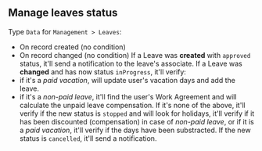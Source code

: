 ## Manage leaves status

Type `Data` for `Management > Leaves`:
* On record created (no condition)
* On record changed (no condition)
If a Leave was **created** with `approved` status, it'll send a
notification to the leave's associate.
If a Leave was **changed** and has now status `inProgress`, it'll
verify:
* if it's a *paid vacation*, will update user's vacation days and add
the leave.
* if it's a *non-paid leave*, it'll find the user's Work
Agreement and will calculate the unpaid leave compensation.
If it's none of the above, it'll verify if the new status is `stopped`
and will look for holidays, it'll verify if it has been discounted (compensation) in case of *non-paid leave*, or if it is a *paid vacation*, it'll verify if the days have been substracted.
If the new status is `cancelled`, it'll send a notification.